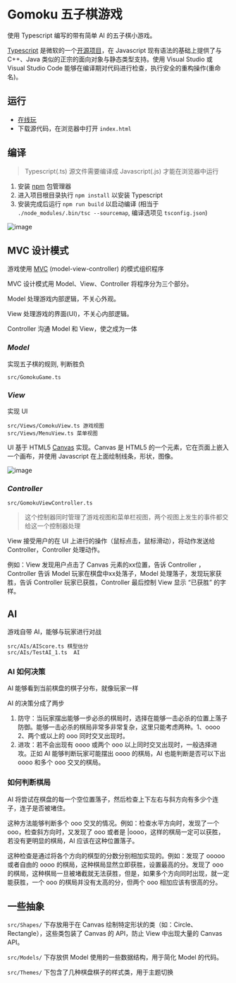 # Gomoku 五子棋游戏
使用 Typescript 编写的带有简单 AI 的五子棋小游戏。

[Typescript](http://www.typescriptlang.org/) 是微软的一个[开源项目](https://github.com/Microsoft/TypeScript)，在 Javascript 现有语法的基础上提供了与 C++、Java 类似的正宗的面向对象与静态类型支持。使用 Visual Studio 或 Visual Studio Code 能够在编译期对代码进行检查，执行安全的重构操作(重命名)。

## 运行
* [在线玩](https://wangdongdongc.github.io/Gomoku/index.html)
* 下载源代码，在浏览器中打开 `index.html`

## 编译
> Typescript(.ts) 源文件需要编译成 Javascript(.js) 才能在浏览器中运行

1. 安装 [npm](https://www.npmjs.com/) 包管理器
2. 进入项目根目录执行 `npm install` 以安装 Typescript
3. 安装完成后运行 `npm run build` 以启动编译 (相当于 `./node_modules/.bin/tsc --sourcemap`, 编译选项见 `tsconfig.json`)

![image](http://raw.github.com/wangdongdongc/Gomoku/master/images/github/demo.png)

## MVC 设计模式
游戏使用 [MVC](https://zh.wikipedia.org/wiki/MVC) (model-view-controller) 的模式组织程序

MVC 设计模式用 Model、View、Controller 将程序分为三个部分。

Model 处理游戏内部逻辑，不关心外观。

View 处理游戏的界面(UI)，不关心内部逻辑。

Controller 沟通 Model 和 View，使之成为一体

### *Model*
实现五子棋的规则, 判断胜负
```
src/GomokuGame.ts
```
### *View*
实现 UI
```
src/Views/ComokuView.ts 游戏视图
src/Views/MenuView.ts 菜单视图
```
UI 基于 HTML5 [Canvas](https://zh.wikipedia.org/wiki/Canvas_(HTML%E5%85%83%E7%B4%A0)) 实现。Canvas 是 HTML5 的一个元素，它在页面上嵌入一个画布，并使用 Javascript 在上面绘制线条，形状，图像。

![image](http://raw.github.com/wangdongdongc/Gomoku/master/images/github/view-demo.png)

### *Controller*
```
src/GomokuViewController.ts
```
> 这个控制器同时管理了游戏视图和菜单栏视图，两个视图上发生的事件都交给这一个控制器处理

View 接受用户的在 UI 上进行的操作（鼠标点击，鼠标滑动），将动作发送给 Controller，Controller 处理动作。

例如：View 发现用户点击了 Canvas 元素的xx位置，告诉 Controller ，Controller 告诉 Model 玩家在棋盘中xx处落子，Model 处理落子，发现玩家获胜，告诉 Controller 玩家已获胜，Controller 最后控制 View 显示 “已获胜” 的字样。

## AI
游戏自带 AI，能够与玩家进行对战
```
src/AIs/AIScore.ts 棋型估分
src/AIs/TestAI_1.ts  AI
```
### AI 如何决策
AI 能够看到当前棋盘的棋子分布，就像玩家一样

AI 的决策分成了两步
1. 防守：当玩家摆出能够一步必杀的棋局时，选择在能够一击必杀的位置上落子防御。能够一击必杀的棋局非常多非常复杂，这里只能考虑两种。1、oooo 2、两个或以上的 ooo 同时交叉出现时。
2. 进攻：若不会出现有 oooo 或两个 ooo 以上同时交叉出现时，一般选择进攻。正如 AI 能够判断玩家可能摆出 oooo 的棋局，AI 也能判断是否可以下出 oooo 和多个 ooo 交叉的棋局。

### 如何判断棋局
AI 将尝试在棋盘的每一个空位置落子，然后检查上下左右与斜方向有多少个连子，连子是否被堵住。

这种方法能够判断多个 ooo 交叉的情况。例如：检查水平方向时，发现了一个 ooo，检查斜方向时，又发现了 ooo 或者是 |oooo，这样的棋局一定可以获胜，若没有更明显的棋局，AI 应该在这种位置落子。

这种检查是通过将各个方向的棋型的分数分别相加实现的。例如：发现了 ooooo 或者自由的 oooo 的棋局，这种棋局显然立即获胜，设置最高的分。发现了 ooo 的棋局，这种棋局一旦被堵截就无法获胜，但是，如果多个方向同时出现，就一定能获胜，一个 ooo 的棋局并没有太高的分，但两个 ooo 相加应该有很高的分。


## 一些抽象
`src/Shapes/` 下存放用于在 Canvas 绘制特定形状的类（如：Circle、Rectangle），这些类包装了 Canvas 的 API，防止 View 中出现大量的 Canvas API。

`src/Models/` 下存放供 Model 使用的一些数据结构，用于简化 Model 的代码。

`src/Themes/` 下包含了几种棋盘棋子的样式类，用于主题切换